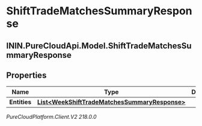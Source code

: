 # ShiftTradeMatchesSummaryResponse

## ININ.PureCloudApi.Model.ShiftTradeMatchesSummaryResponse

## Properties

|Name | Type | Description | Notes|
|------------ | ------------- | ------------- | -------------|
| **Entities** | [**List&lt;WeekShiftTradeMatchesSummaryResponse&gt;**](WeekShiftTradeMatchesSummaryResponse) |  | [optional] |



_PureCloudPlatform.Client.V2 218.0.0_
